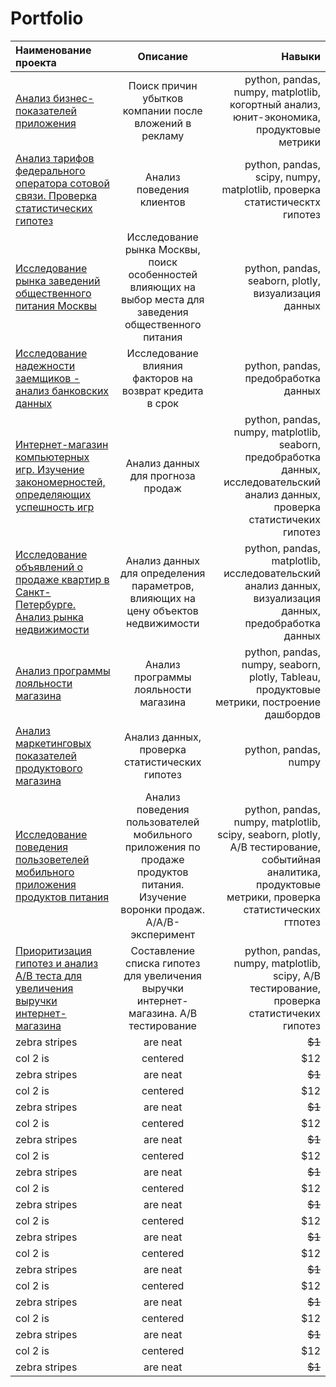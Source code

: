 # Portfolio
| Наименование проекта                       | Описание        | Навыки        |
|:-------------                              |:---------------:| -------------:|
| [Анализ бизнес-показателей приложения](https://github.com/zagirovaaa/Portfolio/tree/main/Анализ%20бизнес-показателей%20приложения)     | Поиск причин убытков компании после вложений в рекламу |python, pandas, numpy, matplotlib, когортный анализ, юнит-экономика, продуктовые метрики |
| [Анализ тарифов федерального оператора сотовой связи. Проверка статистических гипотез](https://github.com/zagirovaaa/Portfolio/blob/main/Анализ%20данных%20сотового%20оператора/readme.md)    | Анализ поведения клиентов        |  python, pandas, scipy, numpy, matplotlib, проверка статистическтх гипотез  |
| [Исследование рынка заведений общественного питания Москвы](https://github.com/zagirovaaa/Portfolio/blob/main/Выбор%20места%20для%20общепита/readme.md) | Исследование рынка Москвы, поиск особенностей влияющих на выбор места для заведения общественного питания | python, pandas, seaborn, plotly, визуализация данных |
| [Исследование надежности заемщиков - анализ банковских данных](https://github.com/zagirovaaa/Portfolio/blob/main/Исследование%20надежности%20заемщиков/readme.md)      | Исследование влияния факторов на возврат кредита в срок |python, pandas, предобработка данных   |
| [Интернет-магазин компьютерных игр. Изучение закономерностей, определяющих успешность игр](https://github.com/zagirovaaa/Portfolio/blob/main/Интернет-магазин%20игр/readme.md) |Анализ данных для прогноза продаж       | python, pandas, numpy, matplotlib, seaborn, предобработка данных, исследовательский анализ данных, проверка статистичеких гипотез |
| [Исследование объявлений о продаже квартир в Санкт-Петербурге. Анализ рынка недвижимости](https://github.com/zagirovaaa/Portfolio/blob/main/Исследование%20объявлений%20о%20продаже%20квартир/readme.md)     | Анализ данных для определения параметров, влияющих на цену объектов недвижимости     | python, pandas, matplotlib, исследовательский анализ данных, визуализация данных, предобработка данных |
|  [Анализ программы лояльности магазина](https://github.com/zagirovaaa/Portfolio/blob/main/Анализ%20программы%20лояльности/readme.md)| Анализ программы лояльности магазина | python, pandas, numpy, seaborn, plotly, Tableau, продуктовые метрики, построение дашбордов|
| [Анализ маркетинговых показателей продуктового магазина](https://github.com/zagirovaaa/Portfolio/blob/main/Анализ%20маркетинговых%20показателей/readme.md)   | Анализ данных, проверка статистических гипотез|   python, pandas, numpy |
|[Исследование поведения пользоветелей мобильного приложения продуктов питания](https://github.com/zagirovaaa/Portfolio/tree/main/АВ%20тест%20стартап) |Анализ поведения пользователей мобильного приложения по продаже продуктов питания. Изучение воронки продаж. A/A/B-эксперимент|  python, pandas, numpy, matplotlib, scipy, seaborn, plotly, A/B тестирование, событийная аналитика, продуктовые метрики, проверка статистических гтпотез|
|[Приоритизация гипотез и анализ А/В теста для увеличения выручки интернет-магазина](https://github.com/zagirovaaa/Portfolio/tree/main/АВ%20тест%20интернет-магазин)    | Составление списка гипотез для увеличения выручки интернет-магазина.  А/В тестирование   | python, pandas, numpy, matplotlib, scipy, A/B тестирование, проверка статистичеких гипотез   |
| zebra stripes | are neat        |        ~~$1~~ |
| col 2 is      | centered        |         $12   |
| zebra stripes | are neat        |        ~~$1~~ |
| col 2 is      | centered        |         $12   |
| zebra stripes | are neat        |        ~~$1~~ |
| col 2 is      | centered        |         $12   |
| zebra stripes | are neat        |        ~~$1~~ |
| col 2 is      | centered        |         $12   |
| zebra stripes | are neat        |        ~~$1~~ |
| col 2 is      | centered        |         $12   |
| zebra stripes | are neat        |        ~~$1~~ |
| col 2 is      | centered        |         $12   |
| zebra stripes | are neat        |        ~~$1~~ |
| col 2 is      | centered        |         $12   |
| zebra stripes | are neat        |        ~~$1~~ |
| col 2 is      | centered        |         $12   |
| zebra stripes | are neat        |        ~~$1~~ |
| col 2 is      | centered        |         $12   |
| zebra stripes | are neat        |        ~~$1~~ |
| col 2 is      | centered        |         $12   |
| zebra stripes | are neat        |        ~~$1~~ |

